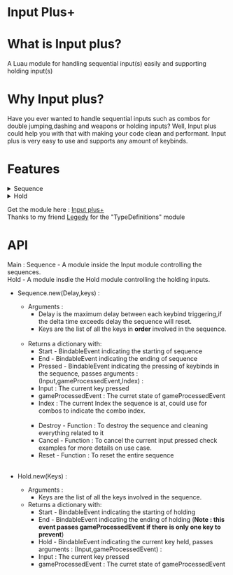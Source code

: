 # Input Plus+
# What is Input plus?
A Luau module for handling sequential input(s) easily and supporting holding input(s)
# Why Input plus?
Have you ever wanted to handle sequential inputs such as combos for double jumping,dashing and weapons or holding inputs? Well, Input plus could help you with that with making your code clean and performant. Input plus is very easy to use and supports any amount of keybinds.

# Features
<details>
  <summary>Sequence</summary>
  - A sequence of keybinds with delay specified (if delay is nil, no delay is included)<br>
  - Any amount of keybinds can be put in the sequence.<br>
  - Events to indicate starting of sequence,ending of sequence and pressing of keybinds<br>
  - Feature to cancel the current input or reset the sequence.(Commonly used when gameProcessedEvent is true)<br>
</details>
<details>
  <summary>Hold</summary>
  - Any amount of keybinds can be put in the holding list.<br>
  - Events to indicate starting of holding,ending of holding and holding of specific keybinds<br>
  - Feature to cancel the current input.(Commonly used when gameProcessedEvent is true)<br>
</details>

Get the module here : [Input plus+](https://www.roblox.com/library/7599649831/Input-Plus)<br>
Thanks to my friend [Legedy](https://www.roblox.com/users/1366383020/profile) for the "TypeDefinitions" module<br>

# API
Main :
  Sequence - A module inside the Input module controlling the sequences.<br>
  Hold - A module insdie the Hold module controlling the holding inputs.<br>
  
  * Sequence.new(Delay,keys) :<br>
    - Arguments : <br>
      - Delay is the maximum delay between each keybind triggering,if the delta time exceeds delay the sequence will reset.<br>
      - Keys are the list of all the keys in **order** involved in the sequence.<br><br>
    - Returns a dictionary with: <br>
      - Start - BindableEvent indicating the starting of sequence<br>
      - End - BindableEvent indicating the ending of sequence<br>
      - Pressed - BindableEvent indicating the pressing of keybinds in the sequence, passes arguments : (Input,gameProcessedEvent,Index) :<br>
      - Input : The current key pressed<br>
      - gameProcessedEvent : The curret state of gameProcessedEvent <br>
      - Index : The current Index the sequence is at, could use for combos to indicate the combo index.<br><br>
      - Destroy - Function : To destroy the sequence and cleaning everything related to it<br>
      - Cancel - Function : To cancel the current input pressed check examples for more details on use case.<br>
      - Reset - Function : To reset the entire sequence<br><br>
      
  * Hold.new(Keys) : <br>
    - Arguments : <br>
        - Keys are the list of all the keys involved in the sequence.<br>
    - Returns a dictionary with: <br>
      - Start - BindableEvent indicating the starting of holding<br>
      - End - BindableEvent indicating the ending of holding (**Note : this event passes gameProcessedEvent if there is only one key to prevent**)<br>
      - Hold - BindableEvent indicating the current key held, passes arguments : (Input,gameProcessedEvent) :<br>
      - Input : The current key pressed<br>
      - gameProcessedEvent : The curret state of gameProcessedEvent <br>
      



